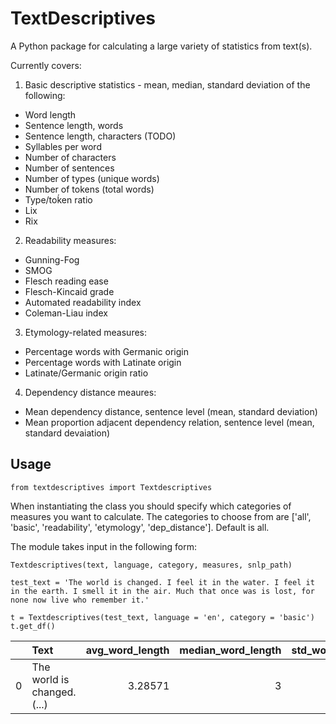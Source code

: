 # TextDescriptives

A Python package for calculating a large variety of statistics from text(s).

Currently covers:

1. Basic descriptive statistics - mean, median, standard deviation of the following:
  * Word length
  * Sentence length, words
  * Sentence length, characters (TODO)
  * Syllables per word
  * Number of characters
  * Number of sentences
  * Number of types (unique words)
  * Number of tokens (total words)
  * Type/toḱen ratio
  * Lix
  * Rix

2. Readability measures:
  * Gunning-Fog
  * SMOG
  * Flesch reading ease
  * Flesch-Kincaid grade
  * Automated readability index
  * Coleman-Liau index
  
 3. Etymology-related measures:
  * Percentage words with Germanic origin
  * Percentage words with Latinate origin
  * Latinate/Germanic origin ratio
  
 4. Dependency distance meaures:
  * Mean dependency distance, sentence level (mean, standard deviation)
  * Mean proportion adjacent dependency relation, sentence level (mean, standard devaiation)
  
 ## Usage
 
 `from textdescriptives import Textdescriptives`
 
 When instantiating the class you should specify which categories of measures you want to calculate.
 The categories to choose from are \['all', 'basic', 'readability', 'etymology', 'dep_distance']. Default is all.

The module takes input in the following form:

`Textdescriptives(text, language, category, measures, snlp_path)`

```
test_text = 'The world is changed. I feel it in the water. I feel it in the earth. I smell it in the air. Much that once was is lost, for none now live who remember it.'

t = Textdescriptives(test_text, language = 'en', category = 'basic')
t.get_df()
```
|    | Text                                                                                                                                                        |   avg_word_length |   median_word_length |   std_word_length |   avg_sentence_length |   median_sentence_length |   std_sentence_length |   avg_syl_per_word |   median_syl_per_word |   std_syl_per_word |   type_token_ratio |     lix |   rix |   n_types |   n_sentences |   n_tokens |   n_chars |
|---:|:------------------------------------------------------------------------------------------------------------------------------------------------------------|------------------:|---------------------:|------------------:|----------------------:|-------------------------:|----------------------:|-------------------:|----------------------:|-------------------:|-------------------:|--------:|------:|----------:|--------------:|-----------:|----------:|
|  0 | The world is changed.(...)  |           3.28571 |                    3 |           1.54127 |                     7 |                        6 |               3.09839 |            1.08571 |                     1 |           0.368117 |           0.657143 | 12.7143 |   0.4 |        24 |             5 |         35 |       121 |
